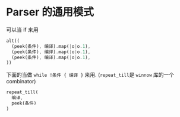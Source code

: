 # Parser 的通用模式

可以当 if 来用

```rust
alt((
  (peek(条件), 编译).map(|o|o.1),
  (peek(条件), 编译).map(|o|o.1),
  (peek(条件), 编译).map(|o|o.1),
))
```

下面的当做 `while !条件 { 编译 }` 来用.
(`repeat_till`是 `winnow` 库的一个 combinator)

```rust
repeat_till(
  编译,
  peek(条件)
)
```
